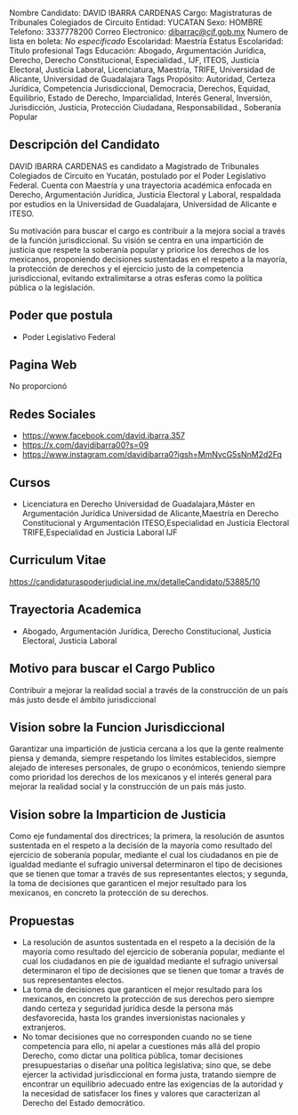 Nombre Candidato: DAVID IBARRA CARDENAS
Cargo: Magistraturas de Tribunales Colegiados de Circuito
Entidad: YUCATAN
Sexo: HOMBRE
Telefono: 3337778200
Correo Electronico: dibarrac@cjf.gob.mx
Numero de lista en boleta: *No especificado*
Escolaridad: Maestría
Estatus Escolaridad: Título profesional
Tags Educación: Abogado, Argumentación Jurídica, Derecho, Derecho Constitucional, Especialidad., IJF, ITEOS, Justicia Electoral, Justicia Laboral, Licenciatura, Maestría, TRIFE, Universidad de Alicante, Universidad de Guadalajara
Tags Propósito: Autoridad, Certeza Jurídica, Competencia Jurisdiccional, Democracia, Derechos, Equidad, Equilibrio, Estado de Derecho, Imparcialidad, Interés General, Inversión, Jurisdicción, Justicia, Protección Ciudadana, Responsabilidad., Soberanía Popular


## Descripción del Candidato 

DAVID IBARRA CARDENAS es candidato a Magistrado de Tribunales Colegiados de Circuito en Yucatán, postulado por el Poder Legislativo Federal. Cuenta con Maestría y una trayectoria académica enfocada en Derecho, Argumentación Jurídica, Justicia Electoral y Laboral, respaldada por estudios en la Universidad de Guadalajara, Universidad de Alicante e ITESO.

Su motivación para buscar el cargo es contribuir a la mejora social a través de la función jurisdiccional. Su visión se centra en una impartición de justicia que respete la soberanía popular y priorice los derechos de los mexicanos, proponiendo decisiones sustentadas en el respeto a la mayoría, la protección de derechos y el ejercicio justo de la competencia jurisdiccional, evitando extralimitarse a otras esferas como la política pública o la legislación.


## Poder que postula

- Poder Legislativo Federal


## Pagina Web

No proporcionó


## Redes Sociales

- https://www.facebook.com/david.ibarra.357
- https://x.com/davidibarra00?s=09
- https://www.instagram.com/davidibarra0?igsh=MmNvcG5sNnM2d2Fq


## Cursos

- Licenciatura en Derecho Universidad de Guadalajara,Máster en Argumentación Jurídica Universidad de Alicante,Maestría en Derecho Constitucional y Argumentación ITESO,Especialidad en Justicia Electoral TRIFE,Especialidad en Justicia Laboral IJF


## Curriculum Vitae

https://candidaturaspoderjudicial.ine.mx/detalleCandidato/53885/10


## Trayectoria Academica

- Abogado, Argumentación Jurídica, Derecho Constitucional, Justicia Electoral, Justicia Laboral


## Motivo para buscar el Cargo Publico

Contribuir a mejorar la realidad social a través de la construcción de un país más justo desde el ámbito jurisdiccional


## Vision sobre la Funcion Jurisdiccional

Garantizar una impartición de justicia cercana a los que la gente realmente piensa y demanda, siempre respetando los límites establecidos, siempre alejado de intereses personales, de grupo o económicos, teniendo siempre como prioridad los derechos de los mexicanos y el interés general para mejorar la realidad social y la construcción de un país más justo.


## Vision sobre la Imparticion de Justicia

Como eje fundamental dos directrices; la primera, la resolución de asuntos sustentada en el respeto a la decisión de la mayoría como resultado del ejercicio de soberanía popular, mediante el cual los ciudadanos en pie de igualdad mediante el sufragio universal determinaron el tipo de decisiones que se tienen que tomar a través de sus representantes electos; y segunda, la toma de decisiones que garanticen el mejor resultado para los mexicanos, en concreto la protección de su derechos.


## Propuestas

- La resolución de asuntos sustentada en el respeto a la decisión de la mayoría como resultado del ejercicio de soberanía popular, mediante el cual los ciudadanos en pie de igualdad mediante el sufragio universal determinaron el tipo de decisiones que se tienen que tomar a través de sus representantes electos.
- La toma de decisiones que garanticen el mejor resultado para los mexicanos, en concreto la protección de sus derechos pero siempre dando certeza y seguridad jurídica desde la persona más desfavorecida, hasta los grandes inversionistas nacionales y extranjeros.
- No tomar decisiones que no corresponden cuando no se tiene competencia para ello, ni apelar a cuestiones más allá del propio Derecho, como dictar una política pública, tomar decisiones presupuestarias o diseñar una política legislativa; sino que, se debe ejercer la actividad jurisdiccional en forma justa, tratando siempre de encontrar un equilibrio adecuado entre las exigencias de la autoridad y la necesidad de satisfacer los fines y valores que caracterizan al Derecho del Estado democrático.

